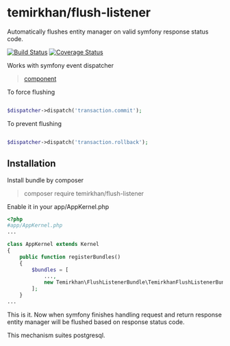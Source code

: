 # temirkhan/flush-listener
Automatically flushes entity manager on valid symfony response status code.

[![Build Status](https://travis-ci.org/TemirkhanN/onresponse-flush-listener.svg?branch=master)](https://travis-ci.org/TemirkhanN/onresponse-flush-listener)
[![Coverage Status](https://coveralls.io/repos/github/TemirkhanN/onresponse-flush-listener/badge.svg)](https://coveralls.io/github/TemirkhanN/onresponse-flush-listener)

Works with symfony event dispatcher
> [component](http://symfony.com/doc/current/components/event_dispatcher.html)

To force flushing

```PHP

$dispatcher->dispatch('transaction.commit');
```

To prevent flushing

```PHP

$dispatcher->dispatch('transaction.rollback');
```
## Installation

Install bundle by composer

>  composer require temirkhan/flush-listener

Enable it in your app/AppKernel.php

```PHP
<?php
#app/AppKernel.php
...

class AppKernel extends Kernel
{
    public function registerBundles()
    {
        $bundles = [
            ...,
            new Temirkhan\FlushListenerBundle\TemirkhanFlushListenerBundle(),
        ];
    }
...
```

This is it. Now when symfony finishes handling request and return response
entity manager will be flushed based on response status code.

This mechanism suites postgresql.
